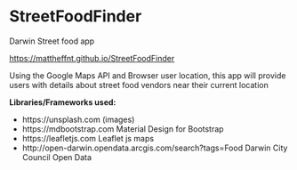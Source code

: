 # StreetFoodFinder
Darwin Street food app

 https://mattheffnt.github.io/StreetFoodFinder

Using the Google Maps API and Browser user location, this app will provide users with
details about street food vendors near their current location

<strong>Libraries/Frameworks used:</strong>
<ul>
<li> https://unsplash.com (images) </li>
<li> https://mdbootstrap.com Material Design for Bootstrap </li>
<li> https://leafletjs.com Leaflet js maps </li>
<li> http://open-darwin.opendata.arcgis.com/search?tags=Food Darwin City Council Open Data </li>
</ul>


